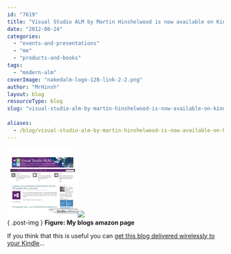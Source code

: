 ```yaml
---
id: "7619"
title: "Visual Studio ALM by Martin Hinshelwood is now available on Kindle"
date: "2012-08-24"
categories:
  - "events-and-presentations"
  - "me"
  - "products-and-books"
tags:
  - "modern-alm"
coverImage: "nakedalm-logo-128-link-2-2.png"
author: "MrHinsh"
layout: blog
resourceType: blog
slug: "visual-studio-alm-by-martin-hinshelwood-is-now-available-on-kindle"

aliases:
  - /blog/visual-studio-alm-by-martin-hinshelwood-is-now-available-on-kindle
---
```


[![2012-08-24-Kindle](images/2012-08-24-Kindle-1-1.jpg "2012-08-24-Kindle")![](images/image87.png)](http://www.amazon.com/gp/product/B0091KW2GK/ref=as_li_ss_tl?ie=UTF8&camp=1789&creative=390957&creativeASIN=B0091KW2GK&linkCode=as2&tag=martinhinshe-20)  
{ .post-img }
**Figure: My blogs amazon page**

If you think that this is useful you can [get this blog delivered wirelessly to your Kindle](http://www.amazon.com/gp/product/B0091KW2GK/ref=as_li_ss_tl?ie=UTF8&camp=1789&creative=390957&creativeASIN=B0091KW2GK&linkCode=as2&tag=martinhinshe-20)…

